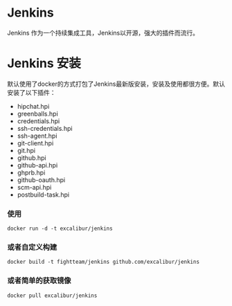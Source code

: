 # Jenkins

Jenkins 作为一个持续集成工具，Jenkins以开源，强大的插件而流行。

# Jenkins 安装

默认使用了docker的方式打包了Jenkins最新版安装，安装及使用都很方便。默认安装了以下插件：

 * hipchat.hpi
 * greenballs.hpi
 * credentials.hpi
 * ssh-credentials.hpi
 * ssh-agent.hpi
 * git-client.hpi
 * git.hpi
 * github.hpi
 * github-api.hpi
 * ghprb.hpi
 * github-oauth.hpi
 * scm-api.hpi
 * postbuild-task.hpi

### 使用

	docker run -d -t excalibur/jenkins
	
### 或者自定义构建
	
	docker build -t fightteam/jenkins github.com/excalibur/jenkins

### 或者简单的获取镜像

	docker pull excalibur/jenkins

